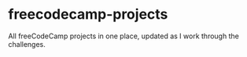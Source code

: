 # freecodecamp-projects

All freeCodeCamp projects in one place, updated as I work through the challenges.

